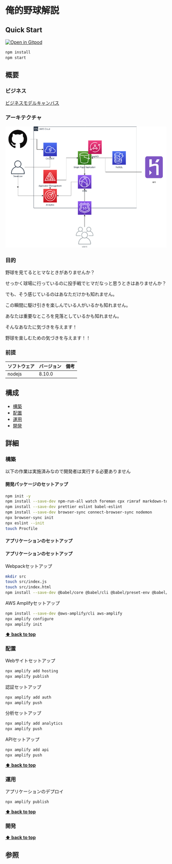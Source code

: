 # 俺的野球解説

## Quick Start
[![Open in Gitpod](https://gitpod.io/button/open-in-gitpod.svg)](https://gitpod.io/#https://github.com/hiroshima-arc/orecomme.git)

```bash
npm install
npm start
```

## 概要
### ビジネス

[ビジネスモデルキャンバス](https://canvanizer.com/canvas/whtBG2GTUwcHZ)

### アーキテクチャ
![](docs/%20ArchitectureDiagram.png)

### 目的
野球を見てるとヒマなときがありませんか？

せっかく球場に行っているのに投手戦でヒマだなっと思うときはありませんか？

でも、そう感じているのはあなただけかも知れません。

この瞬間に駆け引きを楽しんでいる人がいるかも知れません。

あなたは重要なところを見落としているかも知れません。

そんなあなたに気づきを与えます！

野球を楽しむための気づきを与えます！！


### 前提

| ソフトウェア   | バージョン | 備考 |
| :------------- | :--------- | :--- |
| nodejs         | 8.10.0     |      |

## 構成

- [構築](#構築)
- [配置](#配置)
- [運用](#運用)
- [開発](#開発)

## 詳細

### 構築

以下の作業は実施済みなので開発者は実行する必要ありません

#### 開発パッケージのセットアップ

```bash
npm init -y
npm install --save-dev npm-run-all watch foreman cpx rimraf markdown-to-html
npm install --save-dev prettier eslint babel-eslint
npm install --save-dev browser-sync connect-browser-sync nodemon
npx browser-sync init
npx eslint --init
touch Procfile
```

#### アプリケーションのセットアップ

#### アプリケーションのセットアップ

Webpackセットアップ
```bash
mkdir src
touch src/index.js
touch src/index.html
npm install --save-dev @babel/core @babel/cli @babel/preset-env @babel/register @babel/polyfill babel-plugin-istanbul cross-env nyc webpack webpack-cli webpack-dev-server babel-loader css-loader html-webpack-plugin mini-css-extract-plugin copy-webpack-plugin clean-webpack-plugin @babel/polyfill
```

AWS Amplifyセットアップ
```bash
npm install --save-dev @aws-amplify/cli aws-amplify
npx amplify configure
npx amplify init
```

**[⬆ back to top](#構成)**

### 配置

Webサイトセットアップ
```bash
npx amplify add hosting
npx amplify publish
```

認証セットアップ
```bash
npx amplify add auth
npx amplify push
```

分析セットアップ
```bash
npx amplify add analytics
npx amplify push
```

APIセットアップ
```bash
npx amplify add api
npx amplify push
```

**[⬆ back to top](#構成)**

### 運用

アプリケーションのデプロイ
```bash
npx amplify publish
```

**[⬆ back to top](#構成)**

### 開発

**[⬆ back to top](#構成)**

## 参照

